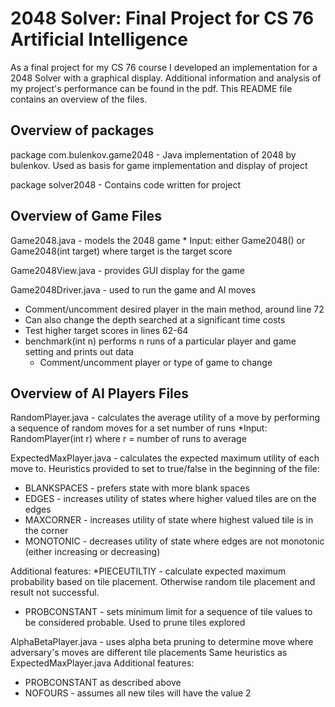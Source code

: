 # 2048 Solver: Final Project for CS 76 Artificial Intelligence
As a final project for my CS 76 course I developed an implementation for a 2048 Solver with a graphical display. Additional information and analysis of my project's performance can be found in the pdf. This README file contains an overview of the files.

## Overview of packages
package com.bulenkov.game2048 - Java implementation of 2048 by bulenkov. Used as basis for game implementation and display of project
	
package solver2048 - Contains code written for project

## Overview of Game Files
Game2048.java - models the 2048 game
	* Input: either Game2048() or Game2048(int target) where target is the target score
	
Game2048View.java - provides GUI display for the game

Game2048Driver.java - used to run the game and AI moves
* Comment/uncomment desired player in the main method, around line 72
* Can also change the depth searched at a significant time costs
* Test higher target scores in lines 62-64
* benchmark(int n) performs n runs of a particular player and game setting and prints out data
	- Comment/uncomment player or type of game to change

## Overview of AI Players Files

RandomPlayer.java - calculates the average utility of a move by performing a sequence of random moves for a set number of runs
*Input: RandomPlayer(int r) where r = number of runs to average

ExpectedMaxPlayer.java - calculates the expected maximum utility of each move to.
Heuristics provided to set to true/false in the beginning of the file:
* BLANKSPACES - prefers state with more blank spaces
* EDGES - increases utility of states where higher valued tiles are on the edges
* MAXCORNER - increases utility of state where highest valued tile is in the corner
* MONOTONIC - decreases utility of state where edges are not monotonic (either increasing or decreasing)
	
Additional features:
*PIECEUTILTIY - calculate expected maximum probability based on tile placement. Otherwise random tile placement and result not successful.
* PROBCONSTANT - sets minimum limit for a sequence of tile values to be considered probable. Used to prune tiles explored

AlphaBetaPlayer.java - uses alpha beta pruning to determine move where adversary's moves are different tile placements
Same heuristics as ExpectedMaxPlayer.java
Additional features:
* PROBCONSTANT as described above
* NOFOURS - assumes all new tiles will have the value 2
